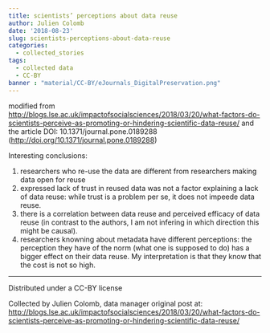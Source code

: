 ```yaml
---
title: scientists’ perceptions about data reuse
author: Julien Colomb
date: '2018-08-23'
slug: scientists-perceptions-about-data-reuse
categories:
  - collected_stories
tags:
  - collected data
  - CC-BY
banner : "material/CC-BY/eJournals_DigitalPreservation.png"  
---
```

modified from http://blogs.lse.ac.uk/impactofsocialsciences/2018/03/20/what-factors-do-scientists-perceive-as-promoting-or-hindering-scientific-data-reuse/ and the article DOI: 10.1371/journal.pone.0189288 (http://doi.org/10.1371/journal.pone.0189288)

Interesting conclusions:
1. researchers who re-use the data are different from researchers making data open for reuse
2. expressed lack of trust in reused data was not a factor explaining a lack of data reuse: while trust is a problem per se, it does not impeede data reuse.
3. there is a correlation between data reuse and perceived efficacy of data reuse (in contrast to the authors, I am not infering in which direction this might be causal).
4. researchers knowning about metadata have different perceptions: the perception they have of the norm (what one is supposed to do) has a bigger effect on their data reuse. My interpretation is that they know that the cost is not so high.
---
Distributed under a CC-BY license

Collected by Julien Colomb,
data manager
original post at: http://blogs.lse.ac.uk/impactofsocialsciences/2018/03/20/what-factors-do-scientists-perceive-as-promoting-or-hindering-scientific-data-reuse/


